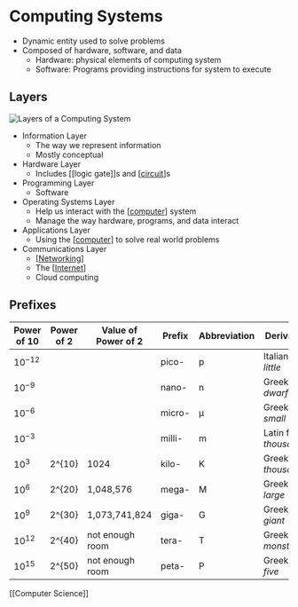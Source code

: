 # Computing Systems

- Dynamic entity used to solve problems
- Composed of hardware, software, and data
  - Hardware: physical elements of computing system
  - Software: Programs providing instructions for system to execute

## Layers

![Layers of a Computing System](/assets/second-brain/2020-09-14-16-38-41.png)

- Information Layer
  - The way we represent information
  - Mostly conceptual
- Hardware Layer
  - Includes [[logic gate]]s and [[circuit]]s
- Programming Layer
  - Software
- Operating Systems Layer
  - Help us interact with the [[computer]] system
  - Manage the way hardware, programs, and data interact
- Applications Layer
  - Using the [[computer]] to solve real world problems
- Communications Layer
  - [[Networking]]
  - The [[Internet]]
  - Cloud computing

## Prefixes

| Power of 10 | Power of 2 | Value of Power of 2 | Prefix | Abbreviation | Derivation             |
| ----------- | ---------- | ------------------- | ------ | ------------ | ---------------------- |
| $10^{-12}$  |            |                     | pico-  | p            | Italian for _little_   |
| $10^{-9}$   |            |                     | nano-  | n            | Greek for _dwarf_      |
| $10^{-6}$   |            |                     | micro- | μ            | Greek for _small_      |
| $10^{-3}$   |            |                     | milli- | m            | Latin for _thousandth_ |
| $10^{3}$    | 2^{10}     | 1024                | kilo-  | K            | Greek for _thousand_   |
| $10^{6}$    | 2^{20}     | 1,048,576           | mega-  | M            | Greek for _large_      |
| $10^{9}$    | 2^{30}     | 1,073,741,824       | giga-  | G            | Greek for _giant_      |
| $10^{12}$   | 2^{40}     | not enough room     | tera-  | T            | Greek for _monster_    |
| $10^{15}$   | 2^{50}     | not enough room     | peta-  | P            | Greek for _five_       |

[[Computer Science]]

[//begin]: # "Autogenerated link references for markdown compatibility"
[logic-gate]: logic-gate "Logic Gates"
[circuit]: circuit "Circuit"
[computer]: computer "Computer"
[networking]: networking "Networking"
[internet]: internet "Internet"
[computer-science]: computer-science "Computer Science"
[//end]: # "Autogenerated link references"